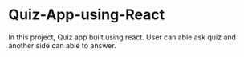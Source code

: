 # Quiz-App-using-React
In this project, Quiz app built using react. User can able ask quiz and another side can able to answer.
